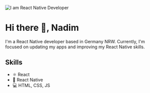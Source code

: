 ![I am React Native Developer](https://crowdbotics.ghost.io/content/images/2020/08/React-Native-Featured-Image.png)
# Hi there 👋, Nadim

I'm a React Native developer based in Germany NRW. Currently, I'm focused on updating my apps and improving my React Native skills.

## Skills
* <g-emoji class="g-emoji" alias="atom_symbol" fallback-src="https://github.githubassets.com/images/icons/emoji/unicode/269b.png">⚛</g-emoji> React 
* :iphone: React Native
* :computer: HTML, CSS, JS 
